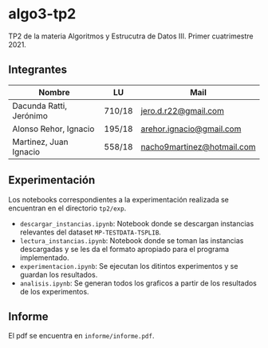 # algo3-tp2

TP2 de la materia Algoritmos y Estrucutra de Datos III. Primer cuatrimestre 2021.

## Integrantes

| Nombre                  | LU     | Mail                     	|
| ----------------------- | ------ | -------------------------- |
| Dacunda Ratti, Jerónimo | 710/18 | jero.d.r22@gmail.com     	|
| Alonso Rehor, Ignacio   | 195/18 | arehor.ignacio@gmail.com 	|
| Martinez, Juan Ignacio  | 558/18 | nacho9martinez@hotmail.com |

## Experimentación

Los notebooks correspondientes a la experimentación realizada se encuentran en
el directorio `tp2/exp`.

- `descargar_instancias.ipynb`: Notebook donde se descargan instancias
relevantes del dataset `MP-TESTDATA-TSPLIB`.
- `lectura_instancias.ipynb`: Notebook donde se toman las instancias
descargadas y se les da el formato apropiado para el programa
implementado.
- `experimentacion.ipynb`: Se ejecutan los ditintos experimentos y se
guardan los resultados.
- `analisis.ipynb`: Se generan todos los graficos a partir de los resultados
de los experimentos.

## Informe

El pdf se encuentra en `informe/informe.pdf`.